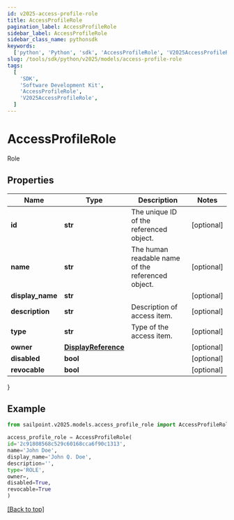 ```yaml
---
id: v2025-access-profile-role
title: AccessProfileRole
pagination_label: AccessProfileRole
sidebar_label: AccessProfileRole
sidebar_class_name: pythonsdk
keywords:
  ['python', 'Python', 'sdk', 'AccessProfileRole', 'V2025AccessProfileRole']
slug: /tools/sdk/python/v2025/models/access-profile-role
tags:
  [
    'SDK',
    'Software Development Kit',
    'AccessProfileRole',
    'V2025AccessProfileRole',
  ]
---
```


# AccessProfileRole

Role

## Properties

| Name | Type | Description | Notes |
| --- | --- | --- | --- |
| **id** | **str** | The unique ID of the referenced object. | [optional] |
| **name** | **str** | The human readable name of the referenced object. | [optional] |
| **display_name** | **str** |  | [optional] |
| **description** | **str** | Description of access item. | [optional] |
| **type** | **str** | Type of the access item. | [optional] |
| **owner** | [**DisplayReference**](display-reference) |  | [optional] |
| **disabled** | **bool** |  | [optional] |
| **revocable** | **bool** |  | [optional] |

}

## Example

```python
from sailpoint.v2025.models.access_profile_role import AccessProfileRole

access_profile_role = AccessProfileRole(
id='2c91808568c529c60168cca6f90c1313',
name='John Doe',
display_name='John Q. Doe',
description='',
type='ROLE',
owner=,
disabled=True,
revocable=True
)

```

[[Back to top]](#)

